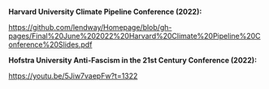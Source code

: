 **Harvard University Climate Pipeline Conference (2022):** 

https://github.com/lendway/Homepage/blob/gh-pages/Final%20June%202022%20Harvard%20Climate%20Pipeline%20Conference%20Slides.pdf

**Hofstra University Anti-Fascism in the 21st Century Conference (2022):** 

https://youtu.be/5Jiw7vaepFw?t=1322

